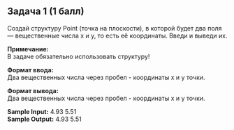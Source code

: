 ## Задача 1 (1 балл)
Создай структуру Point (точка на плоскости), в которой будет два поля — вещественные числа x и y, то есть её координаты. Введи и выведи их. 

**Примечание:**  
В задаче обязательно использовать структуру!

**Формат ввода:**  
Два вещественных числа через пробел - координаты x и y точки.

**Формат вывода:**  
Два вещественных числа через пробел - координаты x и y точки.

**Sample Input:**
4.93 5.51  
**Sample Output:**
4.93 5.51
